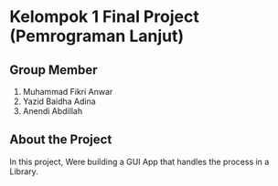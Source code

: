 # Kelompok 1 Final Project (Pemrograman Lanjut)

## Group Member
1. Muhammad Fikri Anwar
2. Yazid Baidha Adina
3. Anendi Abdillah

## About the Project
In this project, Were building a GUI App that handles the process in a Library. <br>

